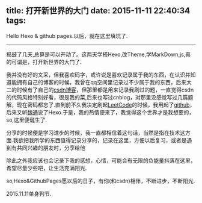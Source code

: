 title: 打开新世界的大门
date: 2015-11-11 22:40:34
tags:
---

Hello Hexo & github pages.以后，就在这里填坑了.
<!--more-->

---
捣鼓了几天,总算是可以开动了。这两天学搭Hexo,改Theme,学MarkDown,js,真的可谓是，打开新世界的大门了.

我并没有好的文采，但我喜欢码字，或许说是喜欢记录属于我的东西，在认识并知道能拥有自己的博客的时候，我曾在qq空间里记录过不少属于我的东西，后来大二的时候有了自己的[csdn博客](http://blog.csdn.net/madrishing)，但那里都是用来记录我刷过的题，一直觉得csdn的代码风格特别好看，很是我的菜,后来也写过cnblog，对那里没感觉写过几篇题解，现在密码都忘了.直到前不久我决定刷起[LeetCode](https://leetcode.com/)的时候，我用起了[github](https://github.com/tsfissure)，后来又听[魏通](http://stomach-ache.github.io/)说了Hexo.于是，我的热情便来了，我觉得这个世界才是我想要的，so,这里便诞生了.

分享的时候便是学习进步的时候，我一直都相信着这句话，当然是指在技术这方面.我欲把我所学的东西值得记录分享的，记录在这里，方便以后复习，或者是遇到有共同兴趣的朋友时，分享给他

除此之外我应该也会记录下我的感想，心情，可能会有无限的负能量抖落在这里，希望尽量少些吧，让生活充满阳光.


so,Hexo&GithubPages愿以后的日子，有你(和csdn)相伴，不断进步，不断阳光.

2015.11.11单身狗节.
